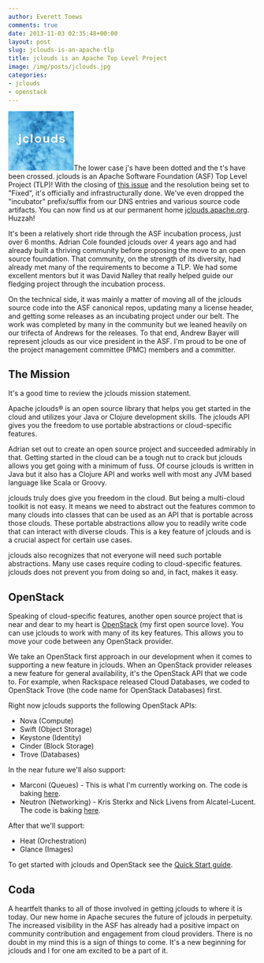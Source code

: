```yaml
---
author: Everett Toews
comments: true
date: 2013-11-03 02:35:48+00:00
layout: post
slug: jclouds-is-an-apache-tlp
title: jclouds is an Apache Top Level Project
image: /img/posts/jclouds.jpg
categories:
- jclouds
- openstack
---
```


<img class="img-right" src="/img/posts/jclouds.jpg"/>The lower case j's have been dotted and the t's have been crossed. jclouds is an Apache Software Foundation (ASF) Top Level Project (TLP)! With the closing of [this issue](https://issues.apache.org/jira/browse/INFRA-6912) and the resolution being set to "Fixed", it's officially and infrastructurally done. We've even dropped the "incubator" prefix/suffix from our DNS entries and various source code artifacts. You can now find us at our permanent home [jclouds.apache.org](http://jclouds.apache.org/). Huzzah!

<!--more-->

It's been a relatively short ride through the ASF incubation process, just over 6 months. Adrian Cole founded jclouds over 4 years ago and had already built a thriving community before proposing the move to an open source foundation. That community, on the strength of its diversity, had already met many of the requirements to become a TLP. We had some excellent mentors but it was David Nalley that really helped guide our fledging project through the incubation process.

On the technical side, it was mainly a matter of moving all of the jclouds source code into the ASF canonical repos, updating many a license header, and getting some releases as an incubating project under our belt. The work was completed by many in the community but we leaned heavily on our trifecta of Andrews for the releases. To that end, Andrew Bayer will represent jclouds as our vice president in the ASF. I'm proud to be one of the project management committee (PMC) members and a committer.

## The Mission

It's a good time to review the jclouds mission statement.

Apache jclouds® is an open source library that helps you get started in the cloud and utilizes your Java or Clojure development skills. The jclouds API gives you the freedom to use portable abstractions or cloud-specific features.

Adrian set out to create an open source project and succeeded admirably in that. Getting started in the cloud can be a tough nut to crack but jclouds allows you get going with a minimum of fuss. Of course jclouds is written in Java but it also has a Clojure API and works well with most any JVM based language like Scala or Groovy.

jclouds truly does give you freedom in the cloud. But being a multi-cloud toolkit is not easy. It means we need to abstract out the features common to many clouds into classes that can be used as an API that is portable across those clouds. These portable abstractions allow you to readily write code that can interact with diverse clouds. This is a key feature of jclouds and is a crucial aspect for certain use cases.

jclouds also recognizes that not everyone will need such portable abstractions. Many use cases require coding to cloud-specific features. jclouds does not prevent you from doing so and, in fact, makes it easy.

## OpenStack

Speaking of cloud-specific features, another open source project that is near and dear to my heart is [OpenStack](http://www.openstack.org/) (my first open source love). You can use jclouds to work with many of its key features. This allows you to move your code between any OpenStack provider.

We take an OpenStack first approach in our development when it comes to supporting a new feature in jclouds. When an OpenStack provider releases a new feature for general availability, it's the OpenStack API that we code to. For example, when Rackspace released Cloud Databases, we coded to OpenStack Trove (the code name for OpenStack Databases) first.

Right now jclouds supports the following OpenStack APIs:

  * Nova (Compute)
  * Swift (Object Storage)
  * Keystone (Identity)
  * Cinder (Block Storage)
  * Trove (Databases)

In the near future we'll also support:

  * Marconi (Queues) - This is what I'm currently working on. The code is baking [here](https://github.com/jclouds/jclouds-labs-openstack/tree/master/openstack-marconi).
  * Neutron (Networking) - Kris Sterkx and Nick Livens from Alcatel-Lucent. The code is baking [here](https://github.com/jclouds/jclouds-labs-openstack/tree/master/openstack-neutron).

After that we'll support:

  * Heat (Orchestration)
  * Glance (Images)

To get started with jclouds and OpenStack see the [Quick Start guide](http://jclouds.apache.org/documentation/quickstart/openstack/).

## Coda

A heartfelt thanks to all of those involved in getting jclouds to where it is today. Our new home in Apache secures the future of jclouds in perpetuity. The increased visibility in the ASF has already had a positive impact on community contribution and engagement from cloud providers. There is no doubt in my mind this is a sign of things to come. It's a new beginning for jclouds and I for one am excited to be a part of it.
